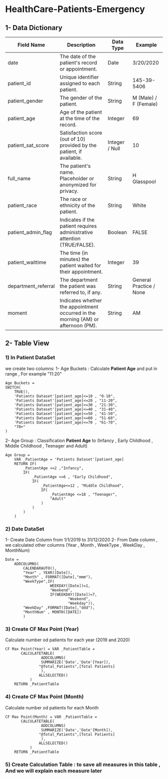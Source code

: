 # HealthCare-Patients-Emergency

## 1- Data Dictionary

| Field Name | Description | Data Type |Example|
|--|--|--|--|
| date | The date of the patient's record or appointment. | Date | 3/20/2020 |
| patient_id| Unique identifier assigned to each patient. | String |145-39-5406|
|patient_gender  | The gender of the patient. | String | M (Male) / F (Female) |
| patient_age | Age of the patient at the time of the record. | Integer |69|
| patient_sat_score | Satisfaction score (out of 10) provided by the patient, if available. | Integer / Null | 10 |
| full_name |The patient's name. Placeholder or anonymized for privacy.| String | H Glasspool |
| patient_race | The race or ethnicity of the patient. | String | White |
|patient_admin_flag| Indicates if the patient requires administrative attention (TRUE/FALSE). |  Boolean| FALSE |
|patient_waittime| The time (in minutes) the patient waited for their appointment. | Integer | 39 |
| department_referral | The department the patient was referred to, if any. | String | General Practice / None |
| moment | Indicates whether the appointment occurred in the morning (AM) or afternoon (PM). | String | AM |

## 2- Table View

### 1) In Patient DataSet
we create two columns:
1- Age Buckets : Calculate **Patient Age** and put in range , For example "11:20"
 
``` 
Age Buckets =
SWITCH(
	TRUE(),
	'Patients Dataset'[patient_age]<=10 , "0-10",
	'Patients Dataset'[patient_age]<=20 , "11-20",
	'Patients Dataset'[patient_age]<=30 , "21-30",
	'Patients Dataset'[patient_age]<=40 , "31-40",
	'Patients Dataset'[patient_age]<=50 , "41-50",
	'Patients Dataset'[patient_age]<=60 , "51-60",
	'Patients Dataset'[patient_age]<=70 , "61-70",
	"70+"
)
```
2- Age Group : Classification **Patient Age** to (Infancy , Early Childhood , Middle Childhood , Teenager and Adult)
 
``` 
Age Group = 
    VAR _PatientAge = 'Patients Dataset'[patient_age]
    RETURN IF(
        _PatientAge <=2 ,"Infancy",
        IF(
            _PatientAge <=6 , "Early Childhood",
            IF(
                _PatientAge<=12 , "Middle Childhood",
                IF(
                    _PatientAge <=18 , "Teenager",
                    "Adult"
                )
            )
        )
    )
```
### 2) Date DataSet
1- Create Date Column from 1/1/2019 to 31/12/2020
2- From Date column , we calculated other columns (Year , Month , WeekType , WeekDay , MonthNum)

```
Date = 
    ADDCOLUMNS(
        CALENDARAUTO(),
        "Year" , YEAR([Date]),
        "Month" , FORMAT([Date],"mmm"),
        "WeekType",IF(
                    WEEKDAY([Date])=1,
                    "Weekend",
                    IF(WEEKDAY([Date])=7,
                            "Weekend",
                            "Weekday")),
        "WeekDay" ,FORMAT([Date],"ddd"),
        "MonthNum" , MONTH([DATE])
        )
```
### 3) Create CF Max Point (Year)
Calculate number od patients for each year (2019 and 2020)
```
CF Max Point(Year) = VAR _PatientTable = 
       CALCULATETABLE(
                ADDCOLUMNS(
                SUMMARIZE('Date','Date'[Year]),
               "@Total_Patients",[Total Patients]
                ),
               ALLSELECTED()
           )
    RETURN _PatientTable
```
### 4) Create CF Max Point (Month)
Calculate number od patients for each Month
```
CF Max Point(Month) = VAR _PatientTable = 
       CALCULATETABLE(
                ADDCOLUMNS(
                SUMMARIZE('Date','Date'[Month]),
               "@Total_Patients",[Total Patients]
                ),
               ALLSELECTED()
           )
    RETURN _PatientTable
```
### 5) Create Calculation Table : to save all measures in this table , And we will explain each measure later
